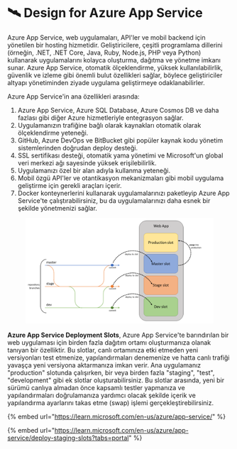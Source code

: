 # 🛰️ Design for Azure App Service

Azure App Service, web uygulamaları, API'ler ve mobil backend için yönetilen bir hosting hizmetidir. Geliştiricilere, çeşitli programlama dillerini (örneğin, .NET, .NET Core, Java, Ruby, Node.js, PHP veya Python) kullanarak uygulamalarını kolayca oluşturma, dağıtma ve yönetme imkanı sunar. Azure App Service, otomatik ölçeklendirme, yüksek kullanılabilirlik, güvenlik ve izleme gibi önemli bulut özellikleri sağlar, böylece geliştiriciler altyapı yönetiminden ziyade uygulama geliştirmeye odaklanabilirler.

Azure App Service'in ana özellikleri arasında:

1. Azure App Service, Azure SQL Database, Azure Cosmos DB ve daha fazlası gibi diğer Azure hizmetleriyle entegrasyon sağlar.
2. Uygulamanızın trafiğine bağlı olarak kaynakları otomatik olarak ölçeklendirme yeteneği.
3. GitHub, Azure DevOps ve BitBucket gibi popüler kaynak kodu yönetim sistemlerinden doğrudan deploy desteği.
4. SSL sertifikası desteği, otomatik yama yönetimi ve Microsoft'un global veri merkezi ağı sayesinde yüksek erişilebilirlik.
5. Uygulamanızı özel bir alan adıyla kullanma yeteneği.
6. Mobil özgü API'ler ve otantikasyon mekanizmaları gibi mobil uygulama geliştirme için gerekli araçları içerir.
7. Docker konteynerlerini kullanarak uygulamalarınızı paketleyip Azure App Service'te çalıştırabilirsiniz, bu da uygulamalarınızı daha esnek bir şekilde yönetmenizi sağlar.

<figure><img src="../.gitbook/assets/slot_flow_code_diagam (1).png" alt=""><figcaption></figcaption></figure>

**Azure App Service Deployment Slots**, Azure App Service'te barındırılan bir web uygulaması için birden fazla dağıtım ortamı oluşturmanıza olanak tanıyan bir özelliktir. Bu slotlar, canlı ortamınıza etki etmeden yeni versiyonları test etmenize, yapılandırmaları denemenize ve hatta canlı trafiği yavaşça yeni versiyona aktarmanıza imkan verir. Ana uygulamanız "production" slotunda çalışırken, bir veya birden fazla "staging", "test", "development" gibi ek slotlar oluşturabilirsiniz. Bu slotlar arasında, yeni bir sürümü canlıya almadan önce kapsamlı testler yapmanıza ve yapılandırmaları doğrulamanıza yardımcı olacak şekilde içerik ve yapılandırma ayarlarını takas etme (swap) işlemi gerçekleştirebilirsiniz.



{% embed url="https://learn.microsoft.com/en-us/azure/app-service/" %}

{% embed url="https://learn.microsoft.com/en-us/azure/app-service/deploy-staging-slots?tabs=portal" %}

